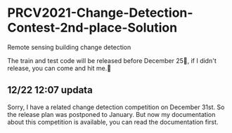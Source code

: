 # PRCV2021-Change-Detection-Contest-2nd-place-Solution
Remote sensing building change detection

The train and test code will be released before December 25🎄, if I didn't release, you can come and hit me.🤪

## 12/22 12:07 updata

Sorry, I have a related change detection competition on December 31st. So the release plan was postponed to January.
But now my documentation about this competition is available, you can read the documentation first.